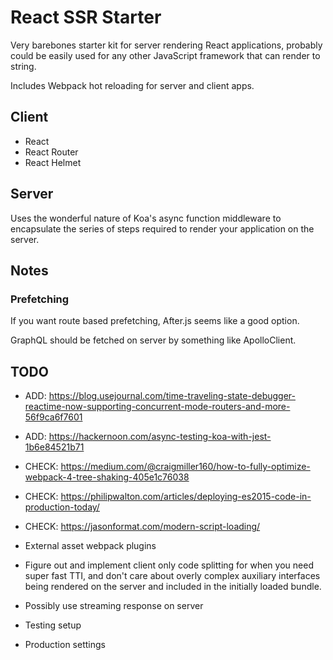# React SSR Starter

Very barebones starter kit for server rendering React applications, probably
could be easily used for any other JavaScript framework that can render to
string.

Includes Webpack hot reloading for server and client apps.

## Client

- React
- React Router
- React Helmet

## Server

Uses the wonderful nature of Koa's async function middleware to encapsulate the
series of steps required to render your application on the server.

## Notes

### Prefetching

If you want route based prefetching, After.js seems like a good option.

GraphQL should be fetched on server by something like ApolloClient.

## TODO

- ADD: https://blog.usejournal.com/time-traveling-state-debugger-reactime-now-supporting-concurrent-mode-routers-and-more-56f9ca6f7601
- ADD: https://hackernoon.com/async-testing-koa-with-jest-1b6e84521b71
- CHECK: https://medium.com/@craigmiller160/how-to-fully-optimize-webpack-4-tree-shaking-405e1c76038
- CHECK: https://philipwalton.com/articles/deploying-es2015-code-in-production-today/
- CHECK: https://jasonformat.com/modern-script-loading/


- External asset webpack plugins
- Figure out and implement client only code splitting for when you need super fast TTI, and don't care about overly complex auxiliary interfaces being rendered on the server and included in the initially loaded bundle.
- Possibly use streaming response on server
- Testing setup
- Production settings
